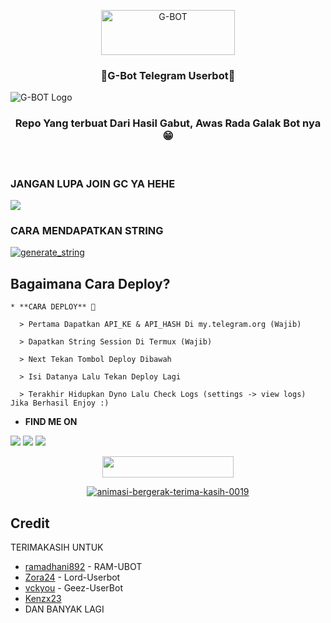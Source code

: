 <p align="center"><img src="https://images.cooltext.com/5540044.png" width="214" height="72" alt="G-BOT" /></a>



<h3 align="Center">📍G-Bot Telegram Userbot📍  </h3>

![G-BOT Logo](https://telegra.ph/file/91ce871987e4b1a1a6326.jpg)

<h3 align="center">Repo Yang terbuat Dari Hasil Gabut, Awas Rada Galak Bot nya😁</h3>
<p align="center">&nbsp;</p>


### JANGAN LUPA JOIN GC YA HEHE
<a href="https://t.me/ramubotinfo"><img src="https://img.shields.io/badge/Eufrosine-grey.svg?style=for-the-badge&logo=Telegram"></a>


### CARA MENDAPATKAN STRING 

<a href="https://https://replit.com/@galeinst/string-session#main.py"><img src="https://img.shields.io/badge/Tap-Here-orange?style=for-the-badge&logo=repl.it" alt="generate_string" /></a>

## Bagaimana Cara Deploy?

```
* **CARA DEPLOY** 🔧

  > Pertama Dapatkan API_KE & API_HASH Di my.telegram.org (Wajib)

  > Dapatkan String Session Di Termux (Wajib)

  > Next Tekan Tombol Deploy Dibawah

  > Isi Datanya Lalu Tekan Deploy Lagi

  > Terakhir Hidupkan Dyno Lalu Check Logs (settings -> view logs) Jika Berhasil Enjoy :)
```
* **FIND ME ON**

<p>
    <a href="https://t.me/gstwne" target="blank"><img src="https://img.shields.io/badge/@gstwne-30302f?style=flat&logo=telegram" /></a>
    <a href="https://instagram.com/Gstwn.77" target="blank"><img src="https://img.shields.io/badge/@gstwn.77_-30302f?style=flat&logo=instagram" /></a>
    <a href="https://Xnxx.com/teen" target="blue"><img src="https://img.shields.io/badge/Dont-Open_-30302f?style=flat&logo=Youtube" /></a>
</p>

<p align="center"><a href="https://heroku.com/deploy?template=https://github.com/galeinst/G-Bot/tree/G-Bot"> <img src="https://img.shields.io/badge/Deploy%20Ke%20Heroku-blue?style=flat&logo=heroku" width="210" height="34.45" /></a></p>

<p align="center"><a href="https://www.gambaranimasi.org/cat-terima-kasih-466.htm"><img src="https://www.gambaranimasi.org/data/media/466/animasi-bergerak-terima-kasih-0019.gif" border="0" alt="animasi-bergerak-terima-kasih-0019" /></a>

<br>
</p>

## Credit
TERIMAKASIH UNTUK

*   [ramadhani892](https://github.com/ramadhani892) - RAM-UBOT
*   [Zora24](https://github.com/Zora24) - Lord-Userbot
*   [vckyou](https://github.com/vckyou) - Geez-UserBot
*   [Kenzx23](https://github.com/kenzx23)
*   DAN BANYAK LAGI

